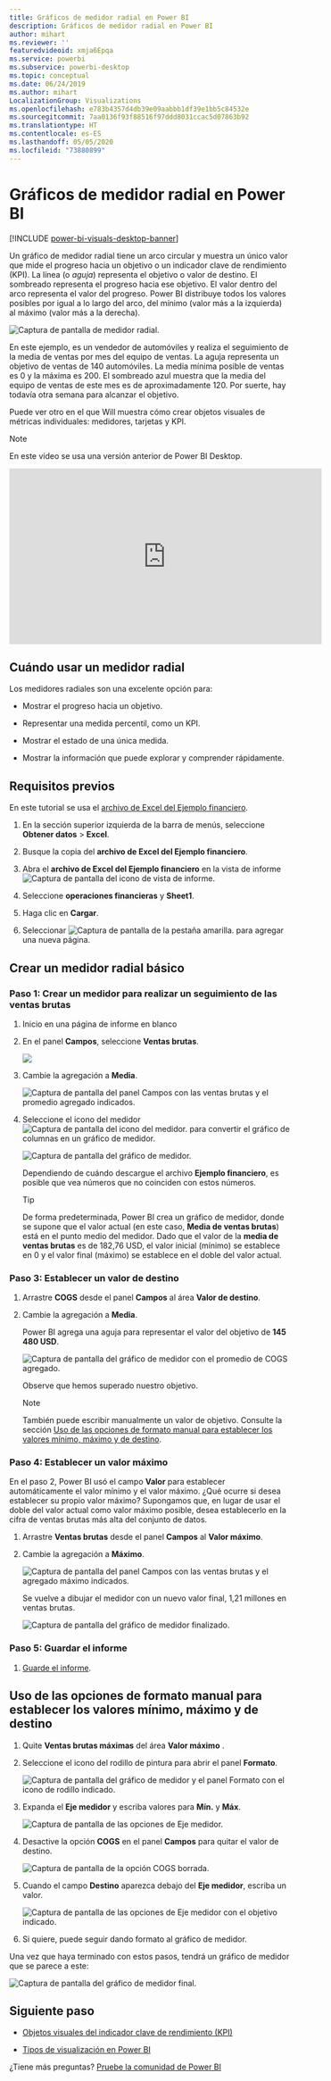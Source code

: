```yaml
---
title: Gráficos de medidor radial en Power BI
description: Gráficos de medidor radial en Power BI
author: mihart
ms.reviewer: ''
featuredvideoid: xmja6Epqa
ms.service: powerbi
ms.subservice: powerbi-desktop
ms.topic: conceptual
ms.date: 06/24/2019
ms.author: mihart
LocalizationGroup: Visualizations
ms.openlocfilehash: e783b4357d4db39e09aabbb1df39e1bb5c84532e
ms.sourcegitcommit: 7aa0136f93f88516f97ddd8031ccac5d07863b92
ms.translationtype: HT
ms.contentlocale: es-ES
ms.lasthandoff: 05/05/2020
ms.locfileid: "73880899"
---
```

# <a name="radial-gauge-charts-in-power-bi"></a>Gráficos de medidor radial en Power BI

[!INCLUDE [power-bi-visuals-desktop-banner](../includes/power-bi-visuals-desktop-banner.md)]

Un gráfico de medidor radial tiene un arco circular y muestra un único valor que mide el progreso hacia un objetivo o un indicador clave de rendimiento (KPI). La línea (o *aguja*) representa el objetivo o valor de destino. El sombreado representa el progreso hacia ese objetivo. El valor dentro del arco representa el valor del progreso. Power BI distribuye todos los valores posibles por igual a lo largo del arco, del mínimo (valor más a la izquierda) al máximo (valor más a la derecha).

![Captura de pantalla de medidor radial.](media/power-bi-visualization-radial-gauge-charts/gauge-m.png)

En este ejemplo, es un vendedor de automóviles y realiza el seguimiento de la media de ventas por mes del equipo de ventas. La aguja representa un objetivo de ventas de 140 automóviles. La media mínima posible de ventas es 0 y la máxima es 200.  El sombreado azul muestra que la media del equipo de ventas de este mes es de aproximadamente 120. Por suerte, hay todavía otra semana para alcanzar el objetivo.

Puede ver otro en el que Will muestra cómo crear objetos visuales de métricas individuales: medidores, tarjetas y KPI.
   > [!NOTE]
   > En este vídeo se usa una versión anterior de Power BI Desktop.
   > 
   > 
<iframe width="560" height="315" src="https://www.youtube.com/embed/xmja6EpqaO0?list=PL1N57mwBHtN0JFoKSR0n-tBkUJHeMP2cP" frameborder="0" allowfullscreen></iframe>

## <a name="when-to-use-a-radial-gauge"></a>Cuándo usar un medidor radial

Los medidores radiales son una excelente opción para:

* Mostrar el progreso hacia un objetivo.

* Representar una medida percentil, como un KPI.

* Mostrar el estado de una única medida.

* Mostrar la información que puede explorar y comprender rápidamente.

## <a name="prerequisites"></a>Requisitos previos

En este tutorial se usa el [archivo de Excel del Ejemplo financiero](https://download.microsoft.com/download/9/6/D/96DDC2FF-2568-491D-AAFA-AFDD6F763AE3/Retail%20Analysis%20Sample%20PBIX.pbix).

1. En la sección superior izquierda de la barra de menús, seleccione **Obtener datos** > **Excel**.
   
2. Busque la copia del **archivo de Excel del Ejemplo financiero**.

1. Abra el **archivo de Excel del Ejemplo financiero** en la vista de informe ![Captura de pantalla del icono de vista de informe](media/power-bi-visualization-kpi/power-bi-report-view.png).

1. Seleccione **operaciones financieras** y **Sheet1**.

1. Haga clic en **Cargar**.

1. Seleccionar ![Captura de pantalla de la pestaña amarilla.](media/power-bi-visualization-kpi/power-bi-yellow-tab.png) para agregar una nueva página.



## <a name="create-a-basic-radial-gauge"></a>Crear un medidor radial básico

### <a name="step-1-create-a-gauge-to-track-gross-sales"></a>Paso 1: Crear un medidor para realizar un seguimiento de las ventas brutas

1. Inicio en una página de informe en blanco

1. En el panel **Campos**, seleccione **Ventas brutas**.

   ![](media/power-bi-visualization-radial-gauge-charts/grosssalesvalue-new.png)

1. Cambie la agregación a **Media**.

   ![Captura de pantalla del panel Campos con las ventas brutas y el promedio agregado indicados.](media/power-bi-visualization-radial-gauge-charts/changetoaverage-new.png)

1. Seleccione el icono del medidor ![Captura de pantalla del icono del medidor.](media/power-bi-visualization-radial-gauge-charts/gaugeicon-new.png) para convertir el gráfico de columnas en un gráfico de medidor.

    ![Captura de pantalla del gráfico de medidor.](media/power-bi-visualization-radial-gauge-charts/gauge-no-target.png)

    Dependiendo de cuándo descargue el archivo **Ejemplo financiero**, es posible que vea números que no coinciden con estos números.

    > [!TIP]
    > De forma predeterminada, Power BI crea un gráfico de medidor, donde se supone que el valor actual (en este caso, **Media de ventas brutas**) está en el punto medio del medidor. Dado que el valor de la **media de ventas brutas** es de 182,76 USD, el valor inicial (mínimo) se establece en 0 y el valor final (máximo) se establece en el doble del valor actual.

### <a name="step-3-set-a-target-value"></a>Paso 3: Establecer un valor de destino

1. Arrastre **COGS** desde el panel **Campos** al área **Valor de destino**.

1. Cambie la agregación a **Media**.

   Power BI agrega una aguja para representar el valor del objetivo de **145 480 USD**.

   ![Captura de pantalla del gráfico de medidor con el promedio de COGS agregado.](media/power-bi-visualization-radial-gauge-charts/gaugeinprogress-new.png)

    Observe que hemos superado nuestro objetivo.

   > [!NOTE]
   > También puede escribir manualmente un valor de objetivo. Consulte la sección [Uso de las opciones de formato manual para establecer los valores mínimo, máximo y de destino](#use-manual-format-options-to-set-minimum-maximum-and-target-values).

### <a name="step-4-set-a-maximum-value"></a>Paso 4: Establecer un valor máximo

En el paso 2, Power BI usó el campo **Valor** para establecer automáticamente el valor mínimo y el valor máximo. ¿Qué ocurre si desea establecer su propio valor máximo? Supongamos que, en lugar de usar el doble del valor actual como valor máximo posible, desea establecerlo en la cifra de ventas brutas más alta del conjunto de datos.

1. Arrastre **Ventas brutas** desde el panel **Campos** al **Valor máximo**.

1. Cambie la agregación a **Máximo**.

   ![Captura de pantalla del panel Campos con las ventas brutas y el agregado máximo indicados.](media/power-bi-visualization-radial-gauge-charts/setmaximum-new.png)

   Se vuelve a dibujar el medidor con un nuevo valor final, 1,21 millones en ventas brutas.

   ![Captura de pantalla del gráfico de medidor finalizado.](media/power-bi-visualization-radial-gauge-charts/power-bi-final-gauge.png)

### <a name="step-5-save-your-report"></a>Paso 5: Guardar el informe

1. [Guarde el informe](../service-report-save.md).

## <a name="use-manual-format-options-to-set-minimum-maximum-and-target-values"></a>Uso de las opciones de formato manual para establecer los valores mínimo, máximo y de destino

1. Quite **Ventas brutas máximas** del área **Valor máximo** .

1. Seleccione el icono del rodillo de pintura para abrir el panel **Formato**.

   ![Captura de pantalla del gráfico de medidor y el panel Formato con el icono de rodillo indicado.](media/power-bi-visualization-radial-gauge-charts/power-bi-roller.png)

1. Expanda el **Eje medidor** y escriba valores para **Mín.** y **Máx**.

    ![Captura de pantalla de las opciones de Eje medidor.](media/power-bi-visualization-radial-gauge-charts/power-bi-gauge-axis.png)

1. Desactive la opción **COGS** en el panel **Campos** para quitar el valor de destino.

    ![Captura de pantalla de la opción COGS borrada.](media/power-bi-visualization-radial-gauge-charts/pbi-remove-target.png)

1. Cuando el campo **Destino** aparezca debajo del **Eje medidor**, escriba un valor.

     ![Captura de pantalla de las opciones de Eje medidor con el objetivo indicado.](media/power-bi-visualization-radial-gauge-charts/power-bi-gauge-target.png)

1. Si quiere, puede seguir dando formato al gráfico de medidor.

Una vez que haya terminado con estos pasos, tendrá un gráfico de medidor que se parece a este:

![Captura de pantalla del gráfico de medidor final.](media/power-bi-visualization-radial-gauge-charts/power-bi-final.png)

## <a name="next-step"></a>Siguiente paso

* [Objetos visuales del indicador clave de rendimiento (KPI)](power-bi-visualization-kpi.md)

* [Tipos de visualización en Power BI](power-bi-visualization-types-for-reports-and-q-and-a.md)

¿Tiene más preguntas? [Pruebe la comunidad de Power BI](https://community.powerbi.com/)
